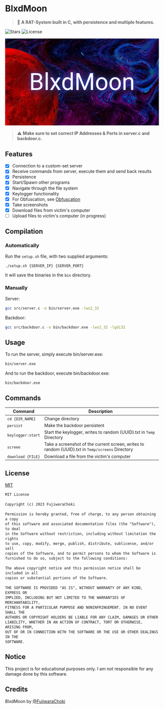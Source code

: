 # BlxdMoon

> 🐀 **A RAT-System built in C, with persistence and multiple features.**

![Stars](https://img.shields.io/github/stars/FujiwaraChoki/BlxdMoon.svg)
![License](https://img.shields.io/github/license/FujiwaraChoki/BlxdMoon.svg)

[![BlxdMoon](repo/banner.png)](repo/banner.png)

> ⚠️ **Make sure to set correct IP Addresses & Ports in server.c and backdoor.c.**

## Features

- [x] Connection to a custom-set server
- [x] Receive commands from server, execute them and send back results
- [x] Persistence
- [x] Start/Spawn other programs
- [x] Navigate through the file system
- [x] Keylogger functionality
- [x] For Obfuscation, see [Obfuscation](Obfuscation.md)
- [x] Take screenshots
- [x] Download files from victim's computer
- [ ] Upload files to victim's computer (in progress)

## Compilation

### Automatically

Run the `setup.sh` file, with two supplied arguments:

```bash
./setup.sh {SERVER_IP} {SERVER_PORT}
```

It will save the binaries in the `bin` directory.

### Manually

Server:

```bash
gcc src/server.c -o bin/server.exe -lws2_32
```

Backdoor:

```bash
gcc src/backdoor.c -o bin/backdoor.exe -lws2_32 -lgdi32
```

## Usage

To run the server, simply execute bin/server.exe:

```bash
bin/server.exe
```

And to run the backdoor, execute bin/backdoor.exe:

```bash
bin/backdoor.exe
```

## Commands

| Command           | Description                                                                                      |
| ----------------- | ------------------------------------------------------------------------------------------------ |
| `cd {DIR_NAME}`   | Change directory                                                                                 |
| `persist`         | Make the backdoor persistent                                                                     |
| `keylogger:start` | Start the keylogger, writes to random {UUID}.txt in `Temp` Directory                             |
| `screen`          | Take a screenshot of the current screen, writes to random {UUID}.txt in `Temp/screens` Directory |
| `download {FILE}` | Download a file from the victim's computer                                                       |

## License

[MIT](LICENSE)

```
MIT License

Copyright (c) 2023 FujiwaraChoki

Permission is hereby granted, free of charge, to any person obtaining a copy
of this software and associated documentation files (the "Software"), to deal
in the Software without restriction, including without limitation the rights
to use, copy, modify, merge, publish, distribute, sublicense, and/or sell
copies of the Software, and to permit persons to whom the Software is
furnished to do so, subject to the following conditions:

The above copyright notice and this permission notice shall be included in all
copies or substantial portions of the Software.

THE SOFTWARE IS PROVIDED "AS IS", WITHOUT WARRANTY OF ANY KIND, EXPRESS OR
IMPLIED, INCLUDING BUT NOT LIMITED TO THE WARRANTIES OF MERCHANTABILITY,
FITNESS FOR A PARTICULAR PURPOSE AND NONINFRINGEMENT. IN NO EVENT SHALL THE
AUTHORS OR COPYRIGHT HOLDERS BE LIABLE FOR ANY CLAIM, DAMAGES OR OTHER
LIABILITY, WHETHER IN AN ACTION OF CONTRACT, TORT OR OTHERWISE, ARISING FROM,
OUT OF OR IN CONNECTION WITH THE SOFTWARE OR THE USE OR OTHER DEALINGS IN THE
SOFTWARE.
```

## Notice

This project is for educational purposes only. I am not responsible for any
damage done by this software.

## Credits

BlxdMoon by [@FujiwaraChoki](https://github.com/FujiwaraChoki)
